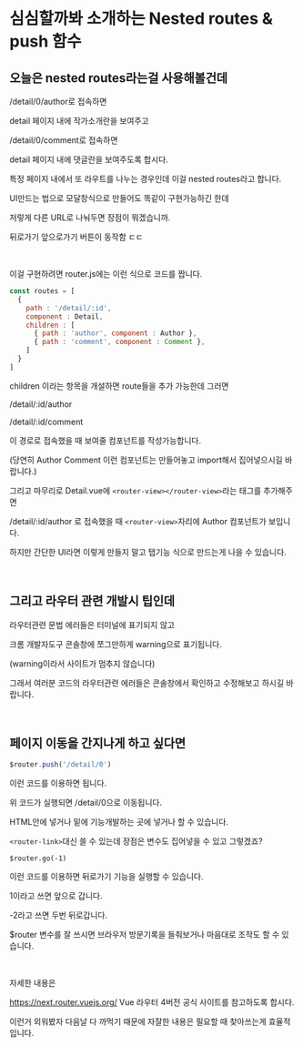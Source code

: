 # 심심할까봐 소개하는 Nested routes & push 함수

## 오늘은 nested routes라는걸 사용해볼건데 

/detail/0/author로 접속하면 

detail 페이지 내에 작가소개란을 보여주고

/detail/0/comment로 접속하면

detail 페이지 내에 댓글란을 보여주도록 합시다. 

 

특정 페이지 내에서 또 라우트를 나누는 경우인데 이걸 nested routes라고 합니다. 

UI만드는 법으로 모달창식으로 만들어도 똑같이 구현가능하긴 한데

저렇게 다른 URL로 나눠두면 장점이 뭐겠습니까.

뒤로가기 앞으로가기 버튼이 동작함 ㄷㄷ

<br/>

이걸 구현하려면 router.js에는 이런 식으로 코드를 짭니다.

```js
const routes = [
  {
    path : '/detail/:id',
    component : Detail,
    children : [
      { path : 'author', component : Author },
      { path : 'comment', component : Comment },
    ]
  }
]
```
children 이라는 항목을 개설하면 route들을 추가 가능한데 그러면 

/detail/:id/author

/detail/:id/comment

이 경로로 접속했을 때 보여줄 컴포넌트를 작성가능합니다. 

(당연히 Author Comment 이런 컴포넌트는 만들어놓고 import해서 집어넣으시길 바랍니다.)

 

그리고 마무리로 Detail.vue에 `<router-view></router-view>`라는 태그를 추가해주면

/detail/:id/author 로 접속했을 때 `<router-view>`자리에 Author 컴포넌트가 보입니다.

하지만 간단한 UI라면 이렇게 만들지 말고 탭기능 식으로 만드는게 나을 수 있습니다. 

<br/>

## 그리고 라우터 관련 개발시 팁인데

라우터관련 문법 에러들은 터미널에 표기되지 않고 

크롬 개발자도구 콘솔창에 쪼그만하게 warning으로 표기됩니다. 

(warning이라서 사이트가 멈추지 않습니다)

그래서 여러분 코드의 라우터관련 에러들은 콘솔창에서 확인하고 수정해보고 하시길 바랍니다. 

<br/>

## 페이지 이동을 간지나게 하고 싶다면 

```js
$router.push('/detail/0')
```
이런 코드를 이용하면 됩니다.

위 코드가 실행되면 /detail/0으로 이동됩니다.

HTML안에 넣거나 밑에 기능개발하는 곳에 넣거나 할 수 있습니다. 

`<router-link>`대신 쓸 수 있는데 장점은 변수도 집어넣을 수 있고 그렇겠죠? 

`$router.go(-1)`

이런 코드를 이용하면 뒤로가기 기능을 실행할 수 있습니다.

1이라고 쓰면 앞으로 갑니다.

-2라고 쓰면 두번 뒤로갑니다.

$router 변수를 잘 쓰시면 브라우저 방문기록을 들춰보거나 마음대로 조작도 할 수 있습니다.

<br/>

자세한 내용은 

https://next.router.vuejs.org/ Vue 라우터 4버전 공식 사이트를 참고하도록 합시다. 

이런거 외워봤자 다음날 다 까먹기 때문에 자잘한 내용은 필요할 때 찾아쓰는게 효율적입니다.  